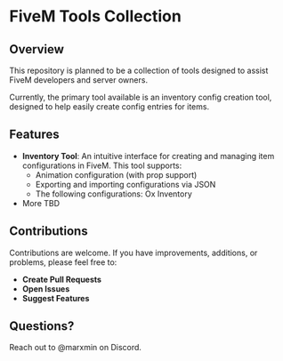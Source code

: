 # FiveM Tools Collection

## Overview
This repository is planned to be a collection of tools designed to assist FiveM developers and server owners. 

Currently, the primary tool available is an inventory config creation tool, designed to help easily create config entries for items.

## Features
- **Inventory Tool**: An intuitive interface for creating and managing item configurations in FiveM. This tool supports:
  - Animation configuration (with prop support)
  - Exporting and importing configurations via JSON
  - The following configurations: Ox Inventory
- More TBD

## Contributions
Contributions are welcome. If you have improvements, additions, or problems, please feel free to:
- **Create Pull Requests**
- **Open Issues**
- **Suggest Features**

## Questions?
Reach out to @marxmin on Discord.
